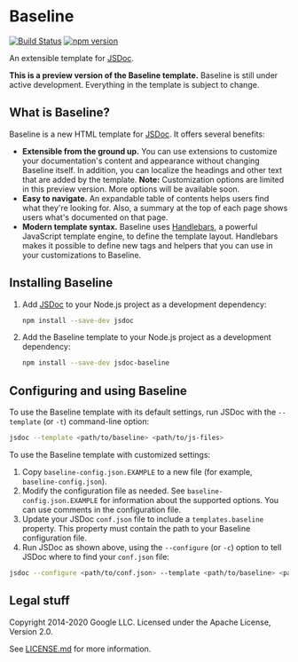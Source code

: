 # Baseline

[![Build Status](https://img.shields.io/travis/hegemonic/jsdoc-baseline.svg)](http://travis-ci.org/hegemonic/jsdoc-baseline)
[![npm version](https://img.shields.io/npm/v/jsdoc-baseline.svg)](https://www.npmjs.org/package/jsdoc-baseline)

An extensible template for [JSDoc][jsdoc].

**This is a preview version of the Baseline template.** Baseline is still under active development.
Everything in the template is subject to change.

## What is Baseline?

Baseline is a new HTML template for [JSDoc][jsdoc]. It offers several benefits:

+ **Extensible from the ground up.** You can use extensions to customize your documentation's
content and appearance without changing Baseline itself. In addition, you can localize the headings
and other text that are added by the template. **Note:** Customization options are limited in this
preview version. More options will be available soon.
+ **Easy to navigate.** An expandable table of contents helps users find what they're looking for.
Also, a summary at the top of each page shows users what's documented on that page.
+ **Modern template syntax.** Baseline uses [Handlebars][handlebars], a powerful JavaScript template
engine, to define the template layout. Handlebars makes it possible to define new tags and helpers
that you can use in your customizations to Baseline.

## Installing Baseline

1. Add [JSDoc][jsdoc] to your Node.js project as a development dependency:

    ```sh
    npm install --save-dev jsdoc
    ```

2. Add the Baseline template to your Node.js project as a development dependency:

    ```sh
    npm install --save-dev jsdoc-baseline
    ```

## Configuring and using Baseline

To use the Baseline template with its default settings, run JSDoc with the `--template` (or `-t`)
command-line option:

```sh
jsdoc --template <path/to/baseline> <path/to/js-files>
```

To use the Baseline template with customized settings:

1. Copy `baseline-config.json.EXAMPLE` to a new file (for example, `baseline-config.json`).
2. Modify the configuration file as needed. See `baseline-config.json.EXAMPLE` for information about
the supported options. You can use comments in the configuration file.
3. Update your JSDoc `conf.json` file to include a `templates.baseline` property. This property
must contain the path to your Baseline configuration file.
4. Run JSDoc as shown above, using the `--configure` (or `-c`) option to tell JSDoc where to find
your `conf.json` file:

```sh
jsdoc --configure <path/to/conf.json> --template <path/to/baseline> <path/to/js-files>
```

## Legal stuff

Copyright 2014-2020 Google LLC. Licensed under the Apache License, Version 2.0.

See [LICENSE.md][license] for more information.

[handlebars]: https://handlebarsjs.com/
[jsdoc]: https://github.com/jsdoc/jsdoc
[license]: https://github.com/hegemonic/jsdoc-baseline/blob/master/LICENSE.md
